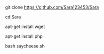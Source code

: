 
git clone https://github.com/Sara123453/Sara

cd Sara

apt-get install wget

apt-get install php

bash saycheese.sh

